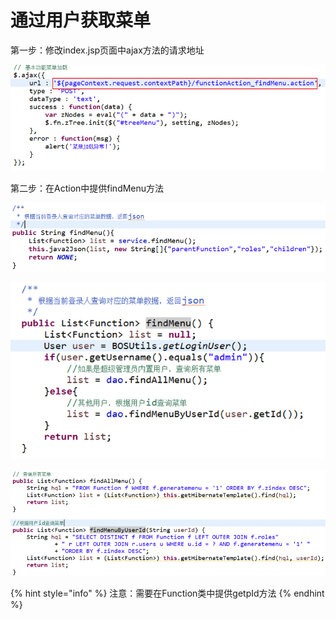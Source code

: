 # 通过用户获取菜单

第一步：修改index.jsp页面中ajax方法的请求地址

![](../../../.gitbook/assets/image%20%2847%29.png)

第二步：在Action中提供findMenu方法

![](../../../.gitbook/assets/image%20%28117%29.png)

![](../../../.gitbook/assets/image%20%2858%29.png)

![](../../../.gitbook/assets/image%20%28174%29.png)

{% hint style="info" %}
注意：需要在Function类中提供getpId方法
{% endhint %}



